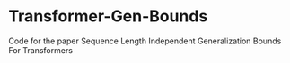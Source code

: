 # Transformer-Gen-Bounds
Code for the paper Sequence Length Independent Generalization Bounds For Transformers
